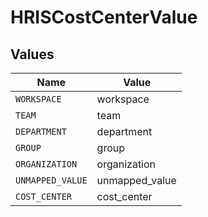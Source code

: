 # HRISCostCenterValue


## Values

| Name             | Value            |
| ---------------- | ---------------- |
| `WORKSPACE`      | workspace        |
| `TEAM`           | team             |
| `DEPARTMENT`     | department       |
| `GROUP`          | group            |
| `ORGANIZATION`   | organization     |
| `UNMAPPED_VALUE` | unmapped_value   |
| `COST_CENTER`    | cost_center      |